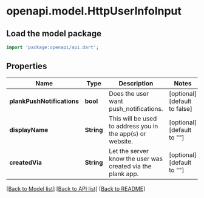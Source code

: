 # openapi.model.HttpUserInfoInput

## Load the model package
```dart
import 'package:openapi/api.dart';
```

## Properties
Name | Type | Description | Notes
------------ | ------------- | ------------- | -------------
**plankPushNotifications** | **bool** | Does the user want push_notifications. | [optional] [default to false]
**displayName** | **String** | This will be used to address you in the app(s) or website. | [optional] [default to &quot;&quot;]
**createdVia** | **String** | Let the server know the user was created via the plank app. | [optional] [default to &quot;&quot;]

[[Back to Model list]](../README.md#documentation-for-models) [[Back to API list]](../README.md#documentation-for-api-endpoints) [[Back to README]](../README.md)


